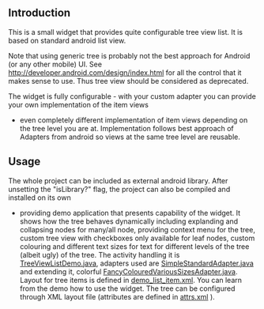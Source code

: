 ## Introduction
This is a small widget that provides quite configurable tree view list. It is based on standard android list view. 

Note that using generic tree is probably not the best approach for Android (or any other mobile) UI. 
See http://developer.android.com/design/index.html for all the control that it makes sense to use. 
Thus tree view should be considered as deprecated. 

The widget is fully configurable - with your custom adapter you can provide your own implementation of the item views 
- even completely different implementation of item views depending on the tree level you are at. 
Implementation follows best approach of Adapters from android so views at the same tree level are reusable. 

## Usage

The whole project can be included as external android library. 
After unsetting the "isLibrary?" flag, the project can also be compiled and installed on its own 
- providing demo application that presents capability of the widget. 
It shows how the tree behaves dynamically including explanding and collapsing nodes for many/all node, 
providing context menu for the tree, custom tree view with checkboxes only available for leaf nodes, 
custom colouring and different text sizes for text for different levels of the tree (albeit ugly) of the tree. 
The activity handling it is [TreeViewListDemo.java](https://github.com/Polidea/tree-view-list-android/blob/master/src/pl/polidea/treeview/demo/TreeViewListDemo.java), 
adapters used are [SimpleStandardAdapter.java](https://github.com/Polidea/tree-view-list-android/blob/master/src/pl/polidea/treeview/demo/SimpleStandardAdapter.java) and extending it, 
colorful [FancyColouredVariousSizesAdapter.java](https://github.com/Polidea/tree-view-list-android/blob/master/src/pl/polidea/treeview/demo/FancyColouredVariousSizesAdapter.java). 
Layout for tree items is defined in [demo_list_item.xml](https://github.com/Polidea/tree-view-list-android/blob/master/res/layout/demo_list_item.xml). 
You can learn from the demo how to use the widget. 
The tree can be configured through XML layout file 
(attributes are defined in [attrs.xml](https://github.com/Polidea/tree-view-list-android/blob/master/res/values/attrs.xml) ). 

